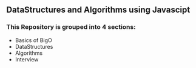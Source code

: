 ## DataStructures and Algorithms using Javascipt

### This Repository is grouped into 4 sections:
- Basics of BigO
- DataStructures
- Algorithms
- Interview